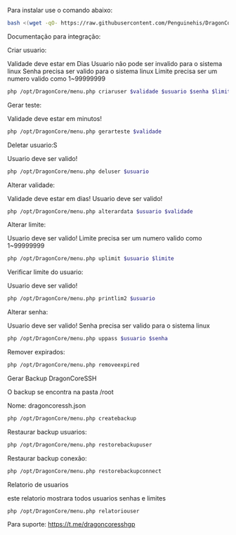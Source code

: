 Para instalar use o comando abaixo:

```sh
bash <(wget -qO- https://raw.githubusercontent.com/Penguinehis/DragonCoreSSH-Beta/main/install.sh)
```

Documentação para integração:

Criar usuario:

Validade deve estar em Dias
Usuario não pode ser invalido para o sistema linux
Senha precisa ser valido para o sistema linux
Limite precisa ser um numero valido como 1~99999999

```sh
php /opt/DragonCore/menu.php criaruser $validade $usuario $senha $limite
```

Gerar teste:

Validade deve estar em minutos!

```sh
php /opt/DragonCore/menu.php gerarteste $validade
```

Deletar usuario:S

Usuario deve ser valido!

```sh
php /opt/DragonCore/menu.php deluser $usuario
```

Alterar validade:

Validade deve estar em dias!
Usuario deve ser valido!

```sh
php /opt/DragonCore/menu.php alterardata $usuario $validade
```

Alterar limite:

Usuario deve ser valido!
Limite precisa ser um numero valido como 1~99999999

```sh
php /opt/DragonCore/menu.php uplimit $usuario $limite
```

Verificar limite do usuario:

Usuario deve ser valido!

```sh
php /opt/DragonCore/menu.php printlim2 $usuario
```

Alterar senha:

Usuario deve ser valido!
Senha precisa ser valido para o sistema linux

```sh
php /opt/DragonCore/menu.php uppass $usuario $senha
```

Remover expirados:

```sh
php /opt/DragonCore/menu.php removeexpired
```

Gerar Backup DragonCoreSSH

O backup se encontra na pasta /root

Nome: dragoncoressh.json

```sh
php /opt/DragonCore/menu.php createbackup
```

Restaurar backup usuarios:

```sh
php /opt/DragonCore/menu.php restorebackupuser
```


Restaurar backup conexão:

```sh
php /opt/DragonCore/menu.php restorebackupconnect
```

Relatorio de usuarios

este relatorio mostrara todos usuarios senhas e limites 

```sh
php /opt/DragonCore/menu.php relatoriouser
```

Para suporte: https://t.me/dragoncoresshgp
